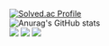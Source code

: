 
[![Solved.ac Profile](http://mazassumnida.wtf/api/v2/generate_badge?boj=kyw0428)](https://solved.ac/kyw0428/)</br>
![Anurag's GitHub stats](https://github-readme-stats.vercel.app/api?username=tissuecat0823&show_icons=true&theme=radical)</br>
<a href="https://www.python.org/" target="_blank"><img src="https://img.shields.io/badge/python-3776AB?style=flat&logo=python&logoColor=white"/></a>
<a href="https://dart.dev/" target="_blank"><img src="https://img.shields.io/badge/dart-0175C?style=flat&logo=dart&logoColor=white"/></a>
<a href="#" target="_blank"><img src="https://img.shields.io/badge/flutter-02569B?style=flat&logo=flutter&logoColor=white"/></a>

<!--
**tissuecat0823/tissuecat0823** is a ✨ _special_ ✨ repository because its `README.md` (this file) appears on your GitHub profile.

Here are some ideas to get you started:

- 🔭 I’m currently working on ...
- 🌱 I’m currently learning ...
- 👯 I’m looking to collaborate on ...
- 🤔 I’m looking for help with ...
- 💬 Ask me about ...
- 📫 How to reach me: ...
- 😄 Pronouns: ...
- ⚡ Fun fact: ...
-->

